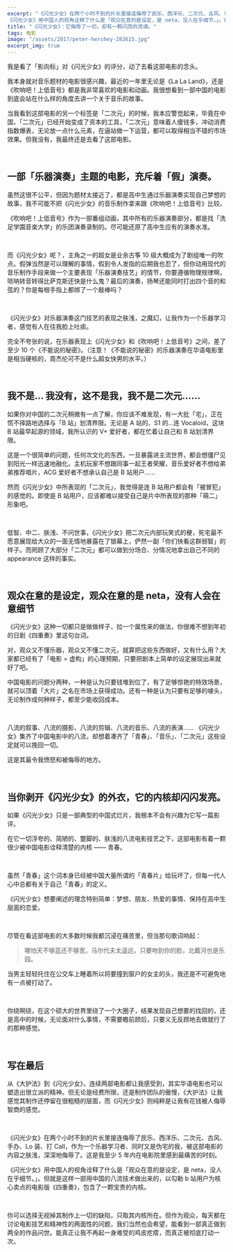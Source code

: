 ```yaml
---
excerpt: "《闪光少女》在两个小时不到的片长里接连侮辱了民乐、西洋乐、二次元、古风、手办、Lo 装、打 Call，作为一个乐器学习者、同时又是伪宅的我，被这部电影的内容之肤浅，深深地侮辱了。这是我至少 5 年内在电影院里感到最痛苦的时刻。<br>
《闪光少女》用中国人的视角诠释了什么是「观众在意的是设定，是 neta，没人在乎细节。」。但就是这样一部用中国的八流技术做出来的，以勾勒 b 站用户为核心卖点的电影版《四重奏》，包含了一颗宝贵的内核。"
title: "《闪光少女》：它侮辱了一切，却有一颗闪亮的灵魂。"
tags: 电影
image: "/assets/2017/peter-hershey-282615.jpg"
excerpt_img: true
---
```


我是看了「影向标」对《闪光少女》的评分，动了去看这部电影的念头。

我本身就对音乐题材的电影很感兴趣，最近的一年里无论是《La La Land》，还是《吹响吧！上低音号》都是我非常喜欢的电影和动画。我很想看到一部中国的电影到底会站在什么样的角度去讲一个关于音乐的故事。

当我看到这部电影的另一个标签是「二次元」的时候，我本应警觉起来，毕竟在中国，「二次元」已经开始变成了资本的工具，「二次元」意味着人傻钱多，冲动消费指数爆表，无论放一点什么元素，在逼站做一下运营，都可以取得相当不错的市场效果。但我没有，我最终还是去看了这部电影。

<br>

## 一部「乐器演奏」主题的电影，充斥着「假」演奏。
虽然这很不公平，但因为题材太接近了，都是高中生通过乐器演奏实现自己梦想的故事，我不可能不把《闪光少女》的音乐制作拿来跟《吹响吧！上低音号》比较。

《吹响吧！上低音号》作为一部番组动画，其中所有的乐器演奏部分，都是找「洗足学園音楽大学」的乐团演奏录制的。尽可能还原了高中生应有的演奏水准。

<br>

而《闪光少女》呢？，主角之一的超女是业余古筝 10 级大概成为了剧组唯一的吹点。假弹当然是可以理解的事情，假到令人发指的后期我也忍了，但你动用现代的音乐制作手段来做一个主要表现「乐器演奏技艺」的情节，你要遵循物理规律啊，唢呐转音转得比萨克斯还快是什么鬼？最后的演奏，扬琴还能同时打出四个音的和弦的？你是每根手指上都绑了一个敲棒吗？

<br>

《闪光少女》对乐器演奏这门技艺的表现之肤浅，之魔幻，让我作为一个乐器学习者，感觉有人在往我脸上吐痰。

完全不夸张的说，在乐器表现上《闪光少女》和《吹响吧！上低音号》之间，差了至少 10 个《不能说的秘密》。（注意！《不能说的秘密》的乐器演奏在华语电影里是相当硬核的，周杰伦可不是什么超女快男的水平。）

<br>

## 我不是… 我没有，这不是我，我不是二次元…… 
如果你对中国的二次元稍微有一点了解，你应该不难发现，有一大批「宅」，正在慌不择路地选择与「B 站」划清界限。无论是 A 站的、S1 的…连 Vocaloid，这块 B 站最早起源的领域，我所认识的 V+ 爱好者，都在忙着让自己和 B 站划清界限。

这是一个很简单的问题，任何次文化的东西，一旦暴露进主流世界，都会想僵尸见到阳光一样迅速地融化。主机玩家不想跟同事一起王者荣耀，音乐爱好者不想给弟弟推荐唱片，ACG 爱好者不想承认自己是 B 站用户……

然而《闪光少女》中所表现的「二次元」，我觉得是连 B 站用户都会有「被冒犯」的感觉的。即使是 B 站用户，应该都难以接受自己是片中所表现的那种「萌二」形象吧。

<br>

低智、中二、肤浅、不问世事，《闪光少女》把二次元内部玩笑式的梗，死宅最不愿意展现给大众的一面无情地暴露在了银幕上，俨然一副「你们快看这群弱智」的样子。而罔顾了大部分「二次元」都可以做到分场合、分情况地拿出自己不同的 appearance 这样的事实。

<br>

## 观众在意的是设定，观众在意的是 neta，没有人会在意细节
《闪光少女》这种一切都只是做做样子，拉一个属性来的做法，你很难不想到年初的日剧《四重奏》里这句台词。

对，观众又不懂乐器，观众又不懂二次元，就算把这些东西做好，又有什么用？大家都已经有了「电影 = 虚构」的心理预期，只要把剧本上简单的设定展现出来就好了吧。

中国电影的问题分两种，一种是认为只要钱堆到位了，有了足够惊艳的特效场景，就可以顶着「大片」之名在市场上获得成功。还有一种是认为只要有足够的噱头，无论制作成何种样子，都至少能收回成本。

<br>

八流的叙事、八流的摄影、八流的剪辑、八流的音乐、八流的表演…… 《闪光少女》集齐了中国电影中的八流，却想着凑齐了「青春」、「音乐」、「二次元」这些设定就可以挽回一切。

这是其最令我愤怒和被侮辱的地方。
 
<br>

## 当你剥开《闪光少女》的外衣，它的内核却闪闪发亮。
如果《闪光少女》只是一部典型的中国式烂片，我根本不会有兴趣为它写一篇影评。

在它一切浮夸的、简陋的、蹩脚的、肤浅的八流电影技艺之下，这部电影有着一颗很少被中国电影诠释清楚的内核 —— 青春。

<br>

虽然「青春」这个词本身已经被中国大量所谓的「青春片」给玩坏了，但每一代人心中总都有关于自己「青春」的定义。

《闪光少女》想要阐述的理念特别简单：梦想、朋友、热爱的事情、保持在高中生层面的恋爱。

<br>

尽管在看这部电影的大多数时候我都沉浸在痛苦里，但当那句歌词响起：

>哪怕天不够蓝还不够宽，马尔代夫太遥远，只要吻到你的脸，北戴河也是乐园。

当男主轻轻托住在公交车上睡着所以将要撞到窗户的女主的头，我还是不可避免地有一点被打动了。
 
<br>

你绕啊绕，在这个硕大的世界里绕了一个大圈子，结果发现自己想要的找回的，还是高中的时候，无论面对什么事情，不需要瞻前顾后，只要义无反顾地去做就行了的那种感觉。

<br>

## 写在最后
从《大护法》到《闪光少女》，连续两部电影都让我感受到，其实华语电影也可以塑造出很立派的精神。但无论是经费所限，还是制作团队的傲慢，《大护法》让我感觉其制作还停留在很粗糙的层面，而《闪光少女》则纯粹是让我有花钱被人侮辱智商的感觉。

<br>

《闪光少女》在两个小时不到的片长里接连侮辱了民乐、西洋乐、二次元、古风、手办、Lo 装、打 Call，作为一个乐器学习者、同时又是伪宅的我，被这部电影的内容之肤浅，深深地侮辱了。这是我至少 5 年内在电影院里感到最痛苦的时刻。

《闪光少女》用中国人的视角诠释了什么是「观众在意的是设定，是 neta，没人在乎细节。」。但就是这样一部用中国的八流技术做出来的，以勾勒 b 站用户为核心卖点的电影版《四重奏》，包含了一颗宝贵的内核。

<br>

你可以选择无视掉其制作上一切的缺陷，只取其内核所在。但作为观众，每天都在讨论电影技艺和精神性的两面性的问题，我们当然也会希望，能看到一部真正做到两全的作品问世。能真正让我不再起一身难受的鸡皮疙瘩，而真正被彻底打动一次。
